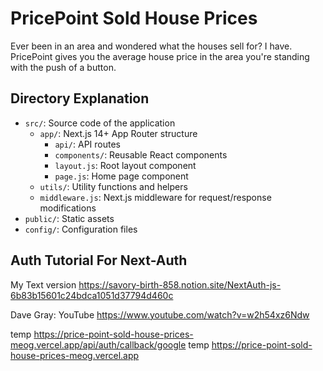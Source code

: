 # PricePoint Sold House Prices

Ever been in an area and wondered what the houses sell for? I have. PricePoint gives you the average house price in the area you're standing with the push of a button.

## Directory Explanation

- `src/`: Source code of the application
  - `app/`: Next.js 14+ App Router structure
    - `api/`: API routes
    - `components/`: Reusable React components
    - `layout.js`: Root layout component
    - `page.js`: Home page component
  - `utils/`: Utility functions and helpers
  - `middleware.js`: Next.js middleware for request/response modifications
- `public/`: Static assets
- `config/`: Configuration files

## Auth Tutorial For Next-Auth

My Text version
https://savory-birth-858.notion.site/NextAuth-js-6b83b15601c24bdca1051d37794d460c

Dave Gray: YouTube
https://www.youtube.com/watch?v=w2h54xz6Ndw

temp https://price-point-sold-house-prices-meog.vercel.app/api/auth/callback/google
temp https://price-point-sold-house-prices-meog.vercel.app
